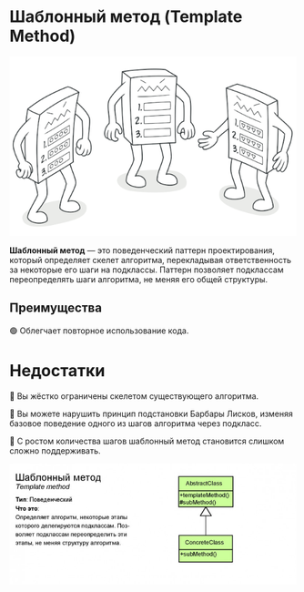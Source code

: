 # Шаблонный метод (Template Method)

![img.png](img.png)

**Шаблонный метод** — это поведенческий паттерн проектирования, который определяет скелет алгоритма, перекладывая ответственность за некоторые его шаги на подклассы. Паттерн позволяет подклассам переопределять шаги алгоритма, не меняя его общей структуры.


## Преимущества
🟢 Облегчает повторное использование кода.

# Недостатки
🔴 Вы жёстко ограничены скелетом существующего алгоритма.

🔴 Вы можете нарушить принцип подстановки Барбары Лисков, изменяя базовое поведение одного из шагов алгоритма через подкласс.

🔴 С ростом количества шагов шаблонный метод становится слишком сложно поддерживать.

![img_1.png](img_1.png)
